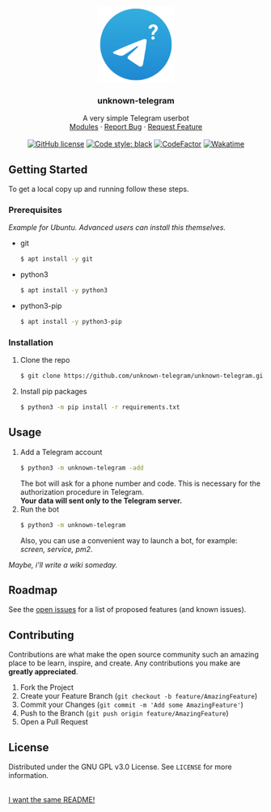 <p align="center">
  <a href="https://github.com/unknown-telegram/unknown-telegram">
    <img src="logo.png" alt="Logo" width="150" height="150">
  </a>

  <h3 align="center">unknown-telegram</h3>

  <p align="center">
    A very simple Telegram userbot
    <br />
    <a href="https://github.com/unknown-telegram/modules">Modules</a>
    ·
    <a href="https://github.com/unknown-telegram/unknown-telegram/issues">Report Bug</a>
    ·
    <a href="https://github.com/unknown-telegram/unknown-telegram/issues">Request Feature</a>
    <br />
    <br />
    <a href="https://github.com/unknown-telegram/unknown-telegram/blob/main/LICENSE"><img src="https://img.shields.io/github/license/unknown-telegram/unknown-telegram" alt="GitHub license"></a>
    <a href="https://github.com/psf/black"><img src="https://img.shields.io/badge/code%20style-black-000000.svg" alt="Code style: black"></img></a>
    <a href="https://www.codefactor.io/repository/github/unknown-telegram/unknown-telegram/overview/main"><img src="https://www.codefactor.io/repository/github/unknown-telegram/unknown-telegram/badge/main" alt="CodeFactor" /></a>
    <a href="https://wakatime.com/badge/github/unknown-telegram/unknown-telegram"><img src="https://wakatime.com/badge/github/unknown-telegram/unknown-telegram.svg" alt="Wakatime"></img></a>
  </p>
</p>

## Getting Started

To get a local copy up and running follow these steps.

### Prerequisites

_Example for Ubuntu. Advanced users can install this themselves._
* git
  ```sh
  $ apt install -y git
  ```

* python3
  ```sh
  $ apt install -y python3
  ```

* python3-pip
  ```sh
  $ apt install -y python3-pip
  ```

### Installation

1. Clone the repo
   ```sh
   $ git clone https://github.com/unknown-telegram/unknown-telegram.git
   ```
2. Install pip packages
   ```sh
   $ python3 -m pip install -r requirements.txt
   ```

## Usage

1. Add a Telegram account
    ```sh
    $ python3 -m unknown-telegram -add
    ```
    The bot will ask for a phone number and code. This is necessary for the authorization procedure in Telegram.<br/>
    **Your data will sent only to the Telegram server.**
2. Run the bot
    ```sh
    $ python3 -m unknown-telegram
    ```
    Also, you can use a convenient way to launch a bot, for example: _screen, service, pm2_.

_Maybe, i'll write a wiki someday._

## Roadmap

See the [open issues](https://github.com/unknown-telegram/unknown-telegram/issues) for a list of proposed features (and known issues).

## Contributing

Contributions are what make the open source community such an amazing place to be learn, inspire, and create. Any contributions you make are **greatly appreciated**.

1. Fork the Project
2. Create your Feature Branch (`git checkout -b feature/AmazingFeature`)
3. Commit your Changes (`git commit -m 'Add some AmazingFeature'`)
4. Push to the Branch (`git push origin feature/AmazingFeature`)
5. Open a Pull Request

## License

Distributed under the GNU GPL v3.0 License. See `LICENSE` for more information.

<br />
<a href="https://github.com/othneildrew/Best-README-Template">I want the same README!</a>
